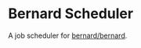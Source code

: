 # Bernard Scheduler

A job scheduler for [bernard/bernard](https://github.com/bernardphp/bernard).

